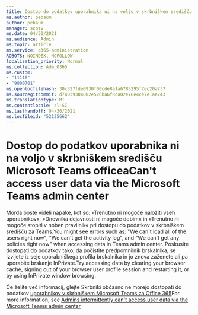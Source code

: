 ```yaml
---
title: Dostop do podatkov uporabnika ni na voljo v skrbniškem središču Microsoft Teams officea
ms.author: pebaum
author: pebaum
manager: scotv
ms.date: 04/30/2021
ms.audience: Admin
ms.topic: article
ms.service: o365-administration
ROBOTS: NOINDEX, NOFOLLOW
localization_priority: Normal
ms.collection: Adm_O365
ms.custom:
- "11116"
- "9000701"
ms.openlocfilehash: 30c327fde0930f00cde8a1a6785295f7ec20a737
ms.sourcegitcommit: d74039304002e526ba6f8ca02e76e4ce7e1aa743
ms.translationtype: MT
ms.contentlocale: sl-SI
ms.lasthandoff: 04/30/2021
ms.locfileid: "52125662"
---
```

# <a name="cant-access-user-data-via-the-microsoft-teams-admin-center"></a><span data-ttu-id="5dcc6-102">Dostop do podatkov uporabnika ni na voljo v skrbniškem središču Microsoft Teams officea</span><span class="sxs-lookup"><span data-stu-id="5dcc6-102">Can't access user data via the Microsoft Teams admin center</span></span>

<span data-ttu-id="5dcc6-103">Morda boste videli napake, kot so: »Trenutno ni mogoče naložiti vseh uporabnikov«, »Dnevnika dejavnosti ni mogoče dobim« in »Trenutno ni mogoče stopiti v noben pravilnik« pri dostopu do podatkov v skrbniškem središču za Teams.</span><span class="sxs-lookup"><span data-stu-id="5dcc6-103">You might see errors such as: "We can't load all of the users right now", "We can't get the activity log", and "We can't get any policies right now" when accessing data in Teams admin center.</span></span> <span data-ttu-id="5dcc6-104">Poskusite dostopati do podatkov tako, da počistite predpomnilnik brskalnika, se izvijete iz seje uporabniškega profila brskalnika in jo znova zaženete ali pa uporabite brskanje InPrivate.</span><span class="sxs-lookup"><span data-stu-id="5dcc6-104">Try accessing data by clearing your browser cache, signing out of your browser user profile session and restarting it, or by using InPrivate window browsing.</span></span> 

<span data-ttu-id="5dcc6-105">Če želite več informacij, glejte Skrbniki občasno ne morejo dostopati do podatkov [uporabnikov v skrbniškem Microsoft Teams za Office 365](https://docs.microsoft.com/microsoftteams/troubleshoot/teams-administration/cannot-access-admin-center)</span><span class="sxs-lookup"><span data-stu-id="5dcc6-105">For more information, see [Admins intermittently can't access user data via the Microsoft Teams admin center](https://docs.microsoft.com/microsoftteams/troubleshoot/teams-administration/cannot-access-admin-center)</span></span>